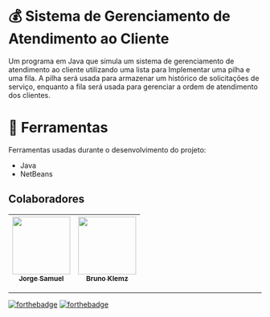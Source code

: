 # 💰 Sistema de Gerenciamento de Atendimento ao Cliente

Um programa em Java que simula um sistema de gerenciamento de atendimento ao cliente utilizando uma lista para Implementar uma pilha e uma fila. A pilha será usada para armazenar um histórico de solicitações de serviço, enquanto a fila será usada para gerenciar a ordem de atendimento dos clientes.

# 📌 Ferramentas

Ferramentas usadas durante o desenvolvimento do projeto:

- Java
- NetBeans

## Colaboradores

| [<img loading="lazy" src="https://avatars.githubusercontent.com/u/116199476?v=4" width=115><br><sub>Jorge Samuel</sub>](https://github.com/JorgeSTJordao) |  [<img loading="lazy" src="https://avatars.githubusercontent.com/u/107573048?v=4" width=115><br><sub>Bruno Klemz</sub>](https://github.com/Klemz2701) |  
| :---: | :---: | 

<hr>

[![forthebadge](https://forthebadge.com/images/badges/made-with-java.svg)](https://forthebadge.com)
[![forthebadge](https://forthebadge.com/images/badges/open-source.svg)](https://forthebadge.com)
